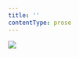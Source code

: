 ```yaml
---
title: ''
contentType: prose
---
```


<section>

![](../Images/obalka_s_batou_v_dzungli.jpg)

</section>
